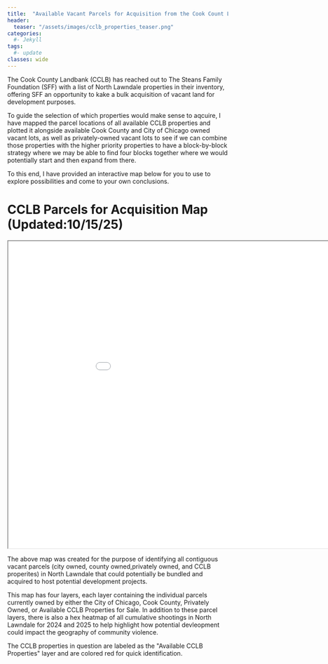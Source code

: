 ```yaml
---
title:  "Available Vacant Parcels for Acquisition from the Cook Count Land Bank (CCLB)"
header:
  teaser: "/assets/images/cclb_properties_teaser.png"
categories: 
  #- Jekyll
tags:
  #- update
classes: wide
---
```

The Cook County Landbank (CCLB) has reached out to The Steans Family Foundation (SFF) with a list of North Lawndale properties in their inventory, offering SFF an opportunity to kake a bulk acquisition of vacant land for development purposes.

To guide the selection of which properties would make sense to aqcuire, I have mapped the parcel locations of all available CCLB properties and plotted it alongside available Cook County and City of Chicago owned vacant lots, as well as privately-owned vacant lots to see if we can combine those properties with the higher priority properties to have a block-by-block strategy where we may be able to find four blocks together where we would potentially start and then expand from there.  

To this end, I have provided an interactive map below for you to use to explore possibilities and come to your own conclusions.

# CCLB Parcels for Acquisition Map (Updated:10/15/25)

<iframe src="/assets/maps/cclb_vacant_universe_overlay_map_alt.html" height="700" width="1000"></iframe>

The above map was created for the purpose of identifying all contiguous vacant parcels (city owned, county owned,privately owned, and CCLB properites) in North Lawndale that could potentially be bundled and acquired to host potential development projects.

This map has four layers, each layer containing the individual parcels currently owned by either the City of Chicago, Cook County, Privately Owned, or Available CCLB Properties for Sale. In addition to these parcel layers, there is also a hex heatmap of all cumulative shootings in North Lawndale for 2024 and 2025 to help highlight how potential devleopment could impact the geography of community violence. 

The CCLB properties in question are labeled as the "Available CCLB Properties" layer and are colored red for quick identification.
